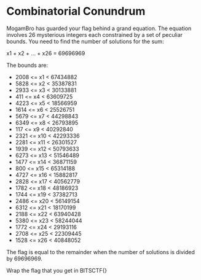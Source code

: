 # Combinatorial Conundrum

MogamBro has guarded your flag behind a grand equation. The equation involves 26 mysterious integers each constrained by a set of peculiar bounds. You need to find the number of solutions for the sum:

x1 + x2 + ... + x26 = 69696969

The bounds are:

- 2008 <= x1  < 67434882
- 5828 <= x2  < 35387831
- 2933 <= x3  < 30133881
- 411  <= x4  < 63609725
- 4223 <= x5  < 18566959
- 1614 <= x6  < 25526751
- 5679 <= x7  < 44298843
- 6349 <= x8  < 26793895
- 117  <= x9  < 40292840
- 2321 <= x10 < 42293336
- 2281 <= x11 < 26301527
- 1939 <= x12 < 50793633
- 6273 <= x13 < 51546489
- 1477 <= x14 < 36871159
- 800  <= x15 < 65314188
- 4727 <= x16 < 15882817
- 2828 <= x17 < 40562779
- 1782 <= x18 < 48186923
- 1744 <= x19 < 37382713
- 2486 <= x20 < 56149154
- 6312 <= x21 < 18170199
- 2188 <= x22 < 63940428
- 5380 <= x23 < 58244044
- 1772 <= x24 < 29193116
- 2708 <= x25 < 22309445
- 1528 <= x26 < 40848052

The flag is equal to the remainder when the number of solutions is divided by 69696969.

Wrap the flag that you get in BITSCTF{}
